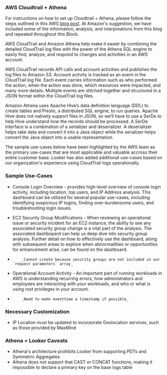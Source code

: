 ### AWS Cloudtrail + Athena

For instructions on how to set up Cloudtrail + Athena, please follow the steps outlined in this AWS [blog post](https://aws.amazon.com/blogs/big-data/aws-cloudtrail-and-amazon-athena-dive-deep-to-analyze-security-compliance-and-operational-activity/). At Amazon's suggestion, we have included some of the information, analysis, and interpreations from this blog and repeated throughout this Block.

AWS CloudTrail and Amazon Athena help make it easier by combining the detailed CloudTrail log files with the power of the Athena SQL engine to easily find, analyze, and respond to changes and activities in an AWS account.

AWS CloudTrail records API calls and account activities and publishes the log files to Amazon S3. Account activity is tracked as an event in the CloudTrail log file. Each event carries information such as who performed the action, when the action was done, which resources were impacted, and many more details. Multiple events are stitched together and structured in a JSON format within the CloudTrail log files.

Amazon Athena uses Apache Hive’s data definition language (DDL) to create tables and Presto, a distributed SQL engine, to run queries. Apache Hive does not natively support files in JSON, so we’ll have to use a SerDe to help Hive understand how the records should be processed. A SerDe interface is a combination of a serializer and deserializer. A deserializer helps take data and convert it into a Java object while the serializer helps convert the Java object into a usable representation.

The sample use-cases below have been highlighted by the AWS team as the primary use-cases that are most applicable and valuable accross their entire customer base. Looker has also added additional use-cases based on our organization's experience using CloudTrail logs operationally.

### Sample Use-Cases
* Console Login Overview - provides high-level overview of console login activity, including location, top users, and IP Address analysis. This dashboard can be utilized for several popular use-cases, including identifying suspicious IP logins, finding over-burdensome users, and troubleshooting login issues.

* EC2 Security Group Modifications - When reviewing an operational issue or security incident for an EC2 instance, the ability to see any associated security group change is a vital part of the analysis. The associated dashbopard can help us deep dive into security group analysis. Further detail on how to effectively use the dashboard, along with subsequent areas to explore when abnormailities or opportunities for enhancement arise, can be found on the dashboard.

*         _Cannot create because security groups are not included in our `request parameters` array_

* Operational Account Activity - An important part of running workloads in AWS is understanding recurring errors, how administrators and employees are interacting with your workloads, and who or what is using root privileges in your account.

*         _Need to make eventtime a timestamp if possible_

### Necessary Customization
* IP Location must be updated to incorporate Geolocation services, such as those provided by MaxMind


### Athena + Looker Caveats

* Athena's architecture prohibits Looker from supporting PDTs and Symmetric Aggregates
* Athena does not support that CAST or CONCAT functions, making it impossible to declare a primary key on the base logs table
